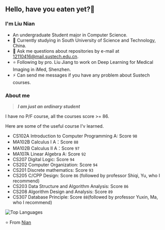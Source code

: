 ## Hello, have you eaten yet?👋

### I'm Liu Nian

- An undergraduate Student major in Computer Science.
- 🌱 Currently studying in South University of Science and Technology, China.
- 💬 Ask me questions about repositories by e-mail at 12110416@mail.sustech.edu.cn.
- ⭐ Following by pro. Liu Jiang to work on Deep Learning for Medical Imaging in iMed, Shenzhen.
- ⚡ Can send me messages if you have any problem about Sustech courses.

### About me

> ***I am just an ordinary student***

I have no P/F course, all the courses score >= 86.

Here are some of the useful course I'v learned. 

- CS102A Introduction to Computer Programming A:  Score `98`
- MA102B Calculus I A：Score `88`
- MA102B Calculus II A：Score `97`
- MA107A Linear Algebra A: Score `92`
- CS207 Digital Logic: Score `94`
- CS202 Computer Organization: Score `94`
- CS201 Discrete mathematics: Score `93`
- CS205 C/CPP Design: Score `86` (followed by professor Shiqi, Yu, who I recommend)
- CS203 Data Structure and Algorithm Analysis: Score `86`
- CS208 Algorithm Design and Analysis: Score `89`
- CS307 Database Principle: Score `88`(followed by professor Yuxin, Ma, who I recommend)


![Top Languages](https://github-readme-stats.vercel.app/api/top-langs/?username=LN57421&layout=compact&langs_count=12)


⭐️ From [Nian]([https://github.com/JoeyBling](https://github.com/LN57421)https://github.com/LN57421)
